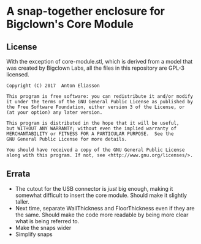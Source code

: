A snap-together enclosure for Bigclown's Core Module
====================================================

License
-------

With the exception of core-module.stl, which is derived from a model that was created by Bigclown Labs, all the files in this repository are GPL-3 licensed.


    Copyright (C) 2017  Anton Eliasson

    This program is free software: you can redistribute it and/or modify
    it under the terms of the GNU General Public License as published by
    the Free Software Foundation, either version 3 of the License, or
    (at your option) any later version.

    This program is distributed in the hope that it will be useful,
    but WITHOUT ANY WARRANTY; without even the implied warranty of
    MERCHANTABILITY or FITNESS FOR A PARTICULAR PURPOSE.  See the
    GNU General Public License for more details.

    You should have received a copy of the GNU General Public License
    along with this program. If not, see <http://www.gnu.org/licenses/>.


Errata
------

* The cutout for the USB connector is *just* big enough, making it somewhat
  difficult to insert the core module. Should make it slightly taller.
* Next time, separate WallThickness and FloorThickness even if they are the
  same. Should make the code more readable by being more clear what is being
  referred to.
* Make the snaps wider
* Simplify snaps
